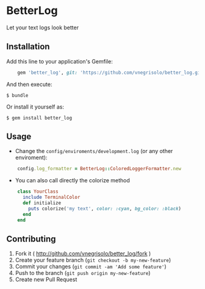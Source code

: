 # BetterLog

Let your text logs look better

## Installation

Add this line to your application's Gemfile:

```ruby
    gem 'better_log', git: 'https://github.com/vnegrisolo/better_log.git'
```

And then execute:

    $ bundle

Or install it yourself as:

    $ gem install better_log

## Usage

- Change the `config/enviroments/development.log` (or any other enviroment):

```ruby
    config.log_formatter = BetterLog::ColoredLoggerFormatter.new
```

- You can also call directly the colorize method

```ruby
    class YourClass
      include TerminalColor
      def initialize
        puts colorize('my text', color: :cyan, bg_color: :black)
      end
    end
```

## Contributing

1. Fork it ( http://github.com/vnegrisolo/better_log/fork )
2. Create your feature branch (`git checkout -b my-new-feature`)
3. Commit your changes (`git commit -am 'Add some feature'`)
4. Push to the branch (`git push origin my-new-feature`)
5. Create new Pull Request
